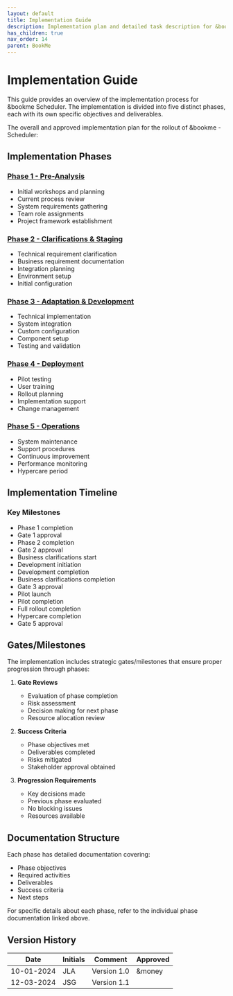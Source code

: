 ```yaml
---
layout: default
title: Implementation Guide
description: Implementation plan and detailed task description for &bookme Scheduler
has_children: true
nav_order: 14
parent: BookMe
---
```


# Implementation Guide

This guide provides an overview of the implementation process for &bookme Scheduler. The implementation is divided into five distinct phases, each with its own specific objectives and deliverables.

The overall and approved implementation plan for the rollout of &bookme - Scheduler:

## Implementation Phases

### [Phase 1 - Pre-Analysis](phase1-pre-analysis)
- Initial workshops and planning
- Current process review
- System requirements gathering
- Team role assignments
- Project framework establishment

### [Phase 2 - Clarifications & Staging](phase2-clarifications)
- Technical requirement clarification
- Business requirement documentation
- Integration planning
- Environment setup
- Initial configuration

### [Phase 3 - Adaptation & Development](phase3-adaptation)
- Technical implementation
- System integration
- Custom configuration
- Component setup
- Testing and validation

### [Phase 4 - Deployment](phase4-deployment)
- Pilot testing
- User training
- Rollout planning
- Implementation support
- Change management

### [Phase 5 - Operations](phase5-operations)
- System maintenance
- Support procedures
- Continuous improvement
- Performance monitoring
- Hypercare period

## Implementation Timeline

### Key Milestones
- Phase 1 completion
- Gate 1 approval
- Phase 2 completion
- Gate 2 approval
- Business clarifications start
- Development initiation
- Development completion
- Business clarifications completion
- Gate 3 approval
- Pilot launch
- Pilot completion
- Full rollout completion
- Hypercare completion
- Gate 5 approval

## Gates/Milestones

The implementation includes strategic gates/milestones that ensure proper progression through phases:

1. **Gate Reviews**
   - Evaluation of phase completion
   - Risk assessment
   - Decision making for next phase
   - Resource allocation review

2. **Success Criteria**
   - Phase objectives met
   - Deliverables completed
   - Risks mitigated
   - Stakeholder approval obtained

3. **Progression Requirements**
   - Key decisions made
   - Previous phase evaluated
   - No blocking issues
   - Resources available

## Documentation Structure

Each phase has detailed documentation covering:
- Phase objectives
- Required activities
- Deliverables
- Success criteria
- Next steps

For specific details about each phase, refer to the individual phase documentation linked above.

## Version History

| Date | Initials | Comment | Approved |
|------|-----------|----------|-----------|
| 10-01-2024 | JLA | Version 1.0 | &money |
| 12-03-2024 | JSG | Version 1.1 | |
